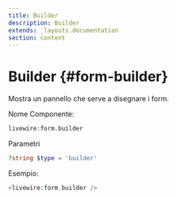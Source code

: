 ```yaml
---
title: Builder
description: Builder
extends: _layouts.documentation
section: content
---
```


# Builder {#form-builder}

Mostra un pannello che serve a disegnare i form.

Nome Componente:

```php
livewire:form.builder
```

Parametri

```php
?string $type = 'builder'
```

Esempio:

```php
<livewire:form.builder />
```

